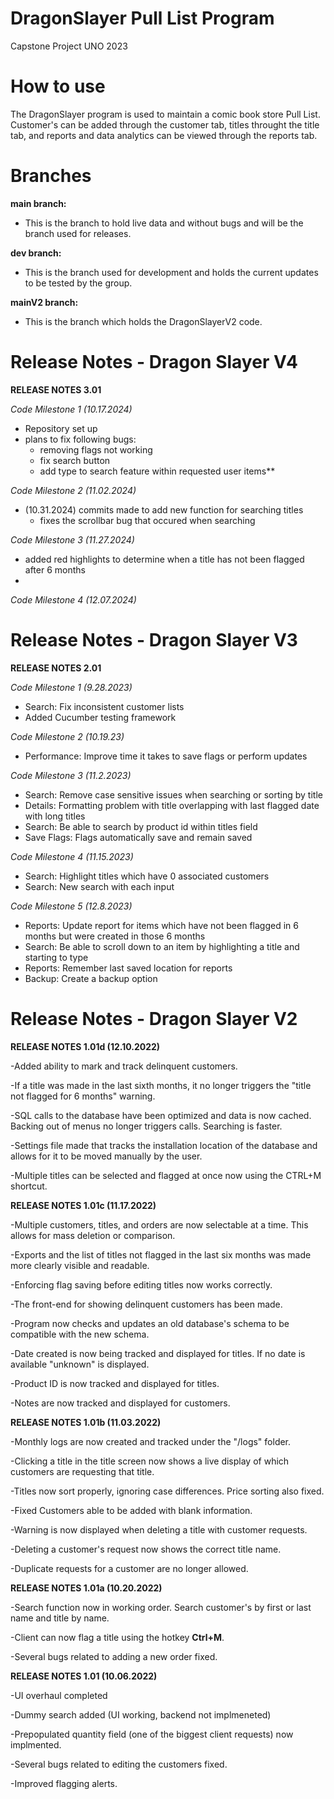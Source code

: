 # DragonSlayer Pull List Program
Capstone Project UNO 2023

# How to use

The DragonSlayer program is used to maintain a comic book store Pull List. Customer's can be added through the customer tab, titles throught the title tab, and reports and data analytics can be viewed through the reports tab.

# Branches

**main branch:** 
- This is the branch to hold live data and without bugs and will be the branch used for releases.
  
**dev branch:**
- This is the branch used for development and holds the current updates to be tested by the group.

**mainV2 branch:**
- This is the branch which holds the DragonSlayerV2 code.

# Release Notes - Dragon Slayer V4

**RELEASE NOTES 3.01**

*Code Milestone 1 (10.17.2024)*
  - Repository set up
  - plans to fix following bugs:
      - removing flags not working
      - fix search button
      - add type to search feature within requested user items**

*Code Milestone 2 (11.02.2024)*
  - (10.31.2024) commits made to add new function for searching titles
      - fixes the scrollbar bug that occured when searching

*Code Milestone 3 (11.27.2024)*
  - added red highlights to determine when a title has not been flagged after 6 months
  - 
*Code Milestone 4 (12.07.2024)*

# Release Notes - Dragon Slayer V3

**RELEASE NOTES 2.01**

*Code Milestone 1 (9.28.2023)*
  - Search: Fix inconsistent customer lists
  - Added Cucumber testing framework

*Code Milestone 2 (10.19.23)*
  - Performance: Improve time it takes to save flags or perform updates

*Code Milestone 3 (11.2.2023)*
  - Search: Remove case sensitive issues when searching or sorting by title
  - Details: Formatting problem with title overlapping with last flagged date with long titles
  - Search: Be able to search by product id within titles field
  - Save Flags: Flags automatically save and remain saved

*Code Milestone 4 (11.15.2023)*
  - Search: Highlight titles which have 0 associated customers
  - Search: New search with each input

*Code Milestone 5 (12.8.2023)*
  - Reports: Update report for items which have not been flagged in 6 months but were created in those 6 months
  - Search: Be able to scroll down to an item by highlighting a title and starting to type
  - Reports: Remember last saved location for reports
  - Backup: Create a backup option

# Release Notes - Dragon Slayer V2

**RELEASE NOTES 1.01d (12.10.2022)**

-Added ability to mark and track delinquent customers.

-If a title was made in the last sixth months, it no longer triggers the "title not flagged for 6 months" warning.

-SQL calls to the database have been optimized and data is now cached. Backing out of menus no longer triggers calls. Searching is faster.

-Settings file made that tracks the installation location of the database and allows for it to be moved manually by the user.

-Multiple titles can be selected and flagged at once now using the CTRL+M shortcut.

**RELEASE NOTES 1.01c (11.17.2022)**

-Multiple customers, titles, and orders are now selectable at a time. This allows for mass deletion or comparison.

-Exports and the list of titles not flagged in the last six months was made more clearly visible and readable.

-Enforcing flag saving before editing titles now works correctly.

-The front-end for showing delinquent customers has been made.

-Program now checks and updates an old database's schema to be compatible with the new schema.

-Date created is now being tracked and displayed for titles. If no date is available "unknown" is displayed.

-Product ID is now tracked and displayed for titles.

-Notes are now tracked and displayed for customers.

**RELEASE NOTES 1.01b (11.03.2022)**

-Monthly logs are now created and tracked under the "/logs" folder.

-Clicking a title in the title screen now shows a live display of which customers are requesting that title.

-Titles now sort properly, ignoring case differences. Price sorting also fixed. 

-Fixed Customers able to be added with blank information.

-Warning is now displayed when deleting a title with customer requests.

-Deleting a customer's request now shows the correct title name.

-Duplicate requests for a customer are no longer allowed.

**RELEASE NOTES 1.01a (10.20.2022)**

-Search function now in working order. Search customer's by first or last name and title by name.

-Client can now flag a title using the hotkey **Ctrl+M**.

-Several bugs related to adding a new order fixed.

**RELEASE NOTES 1.01 (10.06.2022)**

-UI overhaul completed

-Dummy search added (UI working, backend not implmeneted)

-Prepopulated quantity field (one of the biggest client requests) now implmented.

-Several bugs related to editing the customers fixed.

-Improved flagging alerts.
